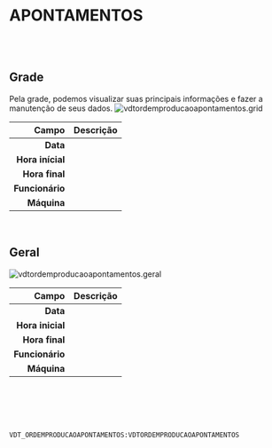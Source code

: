 # APONTAMENTOS
<br>
<br>

## Grade
Pela grade, podemos visualizar suas principais informações e fazer a manutenção de seus dados.
![vdtordemproducaoapontamentos.grid](https://raw.githubusercontent.com/netforcews/docs-erp/master/geral/imagens/vdtordemproducaoapontamentos.grid.png)

Campo | Descrição
--:|---
**Data** | 
**Hora inícial** | 
**Hora final** | 
**Funcionário** | 
**Máquina** | 
<br>

## Geral
![vdtordemproducaoapontamentos.geral](https://raw.githubusercontent.com/netforcews/docs-erp/master/geral/imagens/vdtordemproducaoapontamentos.geral.png)

Campo | Descrição
--:|---
**Data** | 
**Hora inicial** | 
**Hora final** | 
**Funcionário** | 
**Máquina** | 
<br>
<br>
<br>
<br>

```VDT_ORDEMPRODUCAOAPONTAMENTOS:VDTORDEMPRODUCAOAPONTAMENTOS```
